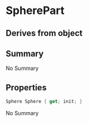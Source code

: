 # SpherePart

## Derives from object

## Summary

No Summary
## Properties

```c#
Sphere Sphere { get; init; } 
```
No Summary
